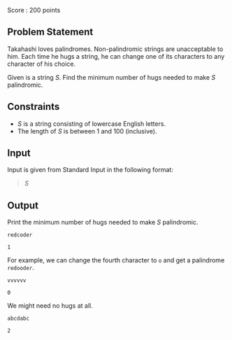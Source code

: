 Score : $200$ points

## Problem Statement

Takahashi loves palindromes. Non-palindromic strings are unacceptable to him. Each time he hugs a string, he can change one of its characters to any character of his choice.

Given is a string $S$. Find the minimum number of hugs needed to make $S$ palindromic.

## Constraints

- $S$ is a string consisting of lowercase English letters.
- The length of $S$ is between $1$ and $100$ (inclusive).

## Input

Input is given from Standard Input in the following format:

> $S$

## Output

Print the minimum number of hugs needed to make $S$ palindromic.

```input1
redcoder
```

```output1
1
```

For example, we can change the fourth character to `o` and get a palindrome `redooder`.

```input2
vvvvvv
```

```output2
0
```

We might need no hugs at all.

```input3
abcdabc
```

```output3
2
```